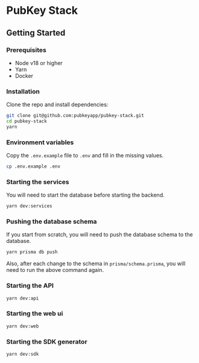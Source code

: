 # PubKey Stack

## Getting Started

### Prerequisites

- Node v18 or higher
- Yarn
- Docker

### Installation

Clone the repo and install dependencies:

```bash
git clone git@github.com:pubkeyapp/pubkey-stack.git
cd pubkey-stack
yarn
```

### Environment variables

Copy the `.env.example` file to `.env` and fill in the missing values.

```bash
cp .env.example .env
```

### Starting the services

You will need to start the database before starting the backend.

```bash
yarn dev:services
```

### Pushing the database schema

If you start from scratch, you will need to push the database schema to the database.

```bash
yarn prisma db push
```

Also, after each change to the schema in `prisma/schema.prisma`, you will need to run the above command again.

### Starting the API

```bash
yarn dev:api
```

### Starting the web ui

```bash
yarn dev:web
```

### Starting the SDK generator

```bash
yarn dev:sdk
```
